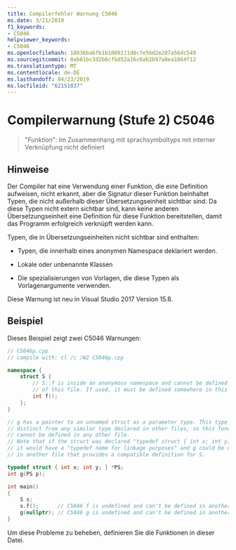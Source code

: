 ```yaml
---
title: Compilerfehler Warnung C5046
ms.date: 3/21/2019
f1_keywords:
- C5046
helpviewer_keywords:
- C5046
ms.openlocfilehash: 18036babfb1b1009111d8c7e56d2e207a56dc549
ms.sourcegitcommit: 0ab61bc3d2b6cfbd52a16c6ab2b97a8ea1864f12
ms.translationtype: MT
ms.contentlocale: de-DE
ms.lasthandoff: 04/23/2019
ms.locfileid: "62151837"
---
```

# <a name="compiler-warning-level-2-c5046"></a>Compilerwarnung (Stufe 2) C5046

> "*Funktion*": Im Zusammenhang mit sprachsymboltyps mit interner Verknüpfung nicht definiert

## <a name="remarks"></a>Hinweise

Der Compiler hat eine Verwendung einer Funktion, die eine Definition aufweisen, nicht erkannt, aber die Signatur dieser Funktion beinhaltet Typen, die nicht außerhalb dieser Übersetzungseinheit sichtbar sind. Da diese Typen nicht extern sichtbar sind, kann keine anderen Übersetzungseinheit eine Definition für diese Funktion bereitstellen, damit das Programm erfolgreich verknüpft werden kann.

Typen, die in Übersetzungseinheiten nicht sichtbar sind enthalten:

- Typen, die innerhalb eines anonymen Namespace deklariert werden.

- Lokale oder unbenannte Klassen

- Die spezialisierungen von Vorlagen, die diese Typen als Vorlagenargumente verwenden.

Diese Warnung ist neu in Visual Studio 2017 Version 15.8.

## <a name="example"></a>Beispiel

Dieses Beispiel zeigt zwei C5046 Warnungen:

```cpp
// C5046p.cpp
// compile with: cl /c /W2 C5046p.cpp

namespace {
    struct S {
        // S::f is inside an anonymous namespace and cannot be defined outside
        // of this file. If used, it must be defined somewhere in this file.
        int f();
    };
}

// g has a pointer to an unnamed struct as a parameter type. This type is
// distinct from any similar type declared in other files, so this function
// cannot be defined in any other file.
// Note that if the struct was declared "typedef struct { int x; int y; } S, *PS;"
// it would have a "typedef name for linkage purposes" and g could be defined
// in another file that provides a compatible definition for S.

typedef struct { int x; int y; } *PS;
int g(PS p);

int main()
{
    S s;
    s.f();      // C5046 f is undefined and can't be defined in another file.
    g(nullptr); // C5046 g is undefined and can't be defined in another file.
}
```

Um diese Probleme zu beheben, definieren Sie die Funktionen in dieser Datei.

